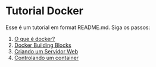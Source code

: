# Tutorial Docker

Esse é um tutorial em format README.md. Siga os passos:

1. [O que é docker?](/01-o-que-e-docker.md)
2. [Docker Building Blocks](/02-building-blocks.md)
3. [Criando um Servidor Web](/03-criando-um-servidor-web.md)
4. [Controlando um container](/04-controlando-um-container.md)